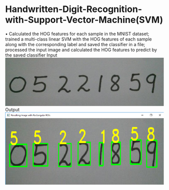 # Handwritten-Digit-Recognition-with-Support-Vector-Machine(SVM)
•	Calculated the HOG features for each sample in the MNIST dataset; trained a multi-class linear SVM with the HOG features of each sample along with the corresponding label and saved the classifier in a file; processed the input image and calculated the HOG features to predict by the saved classifier 
Input 
![](test_image.PNG)
Output
![](Output.png)
